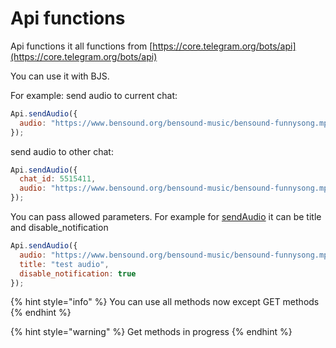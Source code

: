 # Api functions

Api functions it all functions from [https://core.telegram.org/bots/api](https://core.telegram.org/bots/api)

You can use it with BJS. 

For example: send audio to current chat:

```javascript
Api.sendAudio({
  audio: "https://www.bensound.org/bensound-music/bensound-funnysong.mp3"
});

```

send audio to other chat: 

```javascript
Api.sendAudio({
  chat_id: 5515411,
  audio: "https://www.bensound.org/bensound-music/bensound-funnysong.mp3"
});

```



You can pass allowed parameters. For example for [sendAudio](https://core.telegram.org/bots/api#sendaudio) it can be title and disable\_notification

```javascript
Api.sendAudio({
  audio: "https://www.bensound.org/bensound-music/bensound-funnysong.mp3"
  title: "test audio",
  disable_notification: true
});
```



{% hint style="info" %}
You can use all methods now except GET methods
{% endhint %}

{% hint style="warning" %}
Get methods in progress
{% endhint %}









